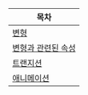 | 목차 |
|----|
| [변형](./07-1/README.md) |
| [변형과 관련된 속성](./07-2/README.md) |
| [트랜지션](./07-3/README.md) |
| [애니메이션](./07-4/README.md) |